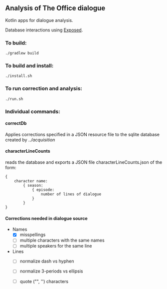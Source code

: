 ## Analysis of The Office dialogue

Kotlin apps for dialogue analysis.

Database interactions using [Exposed](https://github.com/JetBrains/Exposed).

### To build: 
```
./gradlew build
```

### To build and install: 
```
./install.sh
```

### To run correction and analysis:
```
./run.sh
```

### Individual commands:
#### correctDb
Applies corrections specified in a JSON resource file to the sqlite database created by *../acquisition* 
#### characterLineCounts
reads the database and exports a JSON file characterLineCounts.json of the form:
```
{
    character name:
        { season: 
            { episode: 
                number of lines of dialogue
            }
        }
}
```


#### Corrections needed in dialogue source
+ Names 
    + [x] misspellings
    + [ ] multiple characters with the same names
    + [ ] multiple speakers for the same line
+ Lines
    + [ ] normalize dash vs hyphen
    + [ ] normalize 3-periods vs ellipsis
    + [ ] quote ("", '') characters

